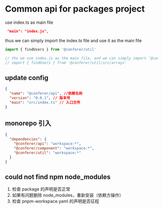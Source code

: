 # Common api for packages project

use index.ts as main file

```json
 "main": "index.js",
```

thus we can simply import the index.ts file and use it as the main file

```ts
import { findUsers } from '@conferer/util'

// ths we use index.js as the main file, and we can simply import `@conferer/api`
// import { findUsers } from '@conferer/util/src/arrays'
```

## update config

```json
{
  "name": "@conferer/api", //依赖名称
  "version": "0.0.1", // 版本号
  "main": "src/index.ts" // 入口文件
}
```

## monorepo 引入

```json
{
  "dependencies": {
    "@conferer/api": "workspace:*",
    "@conferer/component": "workspace:*",
    "@conferer/util": "workspace:*"
  }
}
```

## could not find npm node_modules

1. 检查 package 的声明是否正常
2. 如果有问题删除 node_modules，重新安装（依赖方操作）
3. 检查 pnpm-workspace.yaml 的声明是否征程

